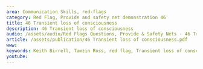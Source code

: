 ```yaml
---
area: Communication Skills, red-flags
category: Red Flag, Provide and safety net demonstration 46
title: 46 Transient loss of consciousness
description: 46 Transient loss of consciousness
audio: /assets/audio/Red Flags Questions, Provide & Safety Nets - 46 Transient loss of consciousness - MQ.mp3
article: /assets/publication/46 Transient loss of consciousness.pdf
www: 
keywords: Keith Birrell, Tamzin Ross, red flag, Transient loss of consciousness
youtube: 
--- 
```

